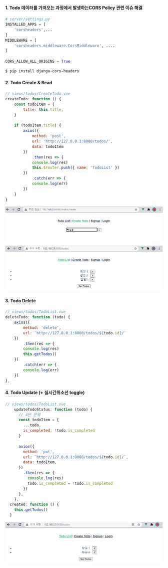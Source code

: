 #### 1. Todo 데이터를 가져오는 과정에서 발생하는CORS Policy 관련 이슈 해결

```python
# server/settings.py
INSTALLED_APPS = [
    'corsheaders',...
]
MIDDLEWARE = [
    'corsheaders.middleware.CorsMiddleware', ....
]

CORS_ALLOW_ALL_ORIGINS = True
```

```bash
$ pip install django-cors-headers
```



#### 2. Todo Create & Read

```js
// views/todos/CreateTodo.vue
createTodo: function () {
    const todoItem = {
        title: this.title,
    }

    if (todoItem.title) {
        axios({
            method: 'post',
            url: 'http://127.0.0.1:8000/todos/',
            data: todoItem
        })
            .then(res => {
            console.log(res)
            this.$router.push({ name: 'TodoList' })
        })
            .catch(err => {
            console.log(err)
        })
    }
}
```

![image-20211115170405263](md-images/image-20211115170405263.png)

![image-20211115170416736](md-images/image-20211115170416736.png)



#### 3. Todo Delete

```js
// views/todos/TodoList.vue
deleteTodo: function (todo) {
    axios({
        method: 'delete',
        url: `http://127.0.0.1:8000/todos/${todo.id}/`
    })
        .then(res => {
        console.log(res)
        this.getTodos()
    })
        .catch(err => {
        console.log(err)
    })
},
```



#### 4. Todo Update (+ 실시간취소선 toggle)

```js
// views/todos/TodoList.vue
    updateTodoStatus: function (todo) {
      // 4번 문제
      const todoItem = {
        ...todo,
        is_completed: !todo.is_completed
      }

      axios({
        method: 'put',
        url: `http://127.0.0.1:8000/todos/${todo.id}/`,
        data: todoItem,
      })
        .then(res => {
          console.log(res)
          todo.is_completed = !todo.is_completed
        })
      },
    },
  created: function () {
    this.getTodos()
  }
```

![image-20211115170801932](md-images/image-20211115170801932.png)

